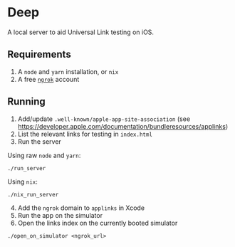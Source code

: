# Deep

A local server to aid Universal Link testing on iOS. 

## Requirements

1. A `node` and `yarn` installation, or `nix`
2. A free [`ngrok`](https://ngrok.io) account

## Running

1. Add/update `.well-known/apple-app-site-association` (see https://developer.apple.com/documentation/bundleresources/applinks)
2. List the relevant links for testing in `index.html`
3. Run the server

Using raw `node` and `yarn`:
```
./run_server
```
Using `nix`:
```
./nix_run_server
```
4. Add the `ngrok` domain to `applinks` in Xcode
5. Run the app on the simulator
6. Open the links index on the currently booted simulator
```
./open_on_simulator <ngrok_url>
```
